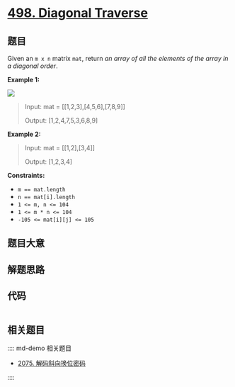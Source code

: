 # [498. Diagonal Traverse](https://leetcode.com/problems/diagonal-traverse/)

## 题目

Given an `m x n` matrix `mat`, return _an array of all the elements of the
array in a diagonal order_.



**Example 1:**

![](https://assets.leetcode.com/uploads/2021/04/10/diag1-grid.jpg)

> Input: mat = [[1,2,3],[4,5,6],[7,8,9]]
> 
> Output: [1,2,4,7,5,3,6,8,9]

**Example 2:**

> Input: mat = [[1,2],[3,4]]
> 
> Output: [1,2,3,4]

**Constraints:**

  * `m == mat.length`
  * `n == mat[i].length`
  * `1 <= m, n <= 104`
  * `1 <= m * n <= 104`
  * `-105 <= mat[i][j] <= 105`


## 题目大意

## 解题思路

## 代码

```javascript

```

## 相关题目

:::: md-demo 相关题目
- [2075. 解码斜向换位密码](https://leetcode.com/problems/decode-the-slanted-ciphertext)

::::
